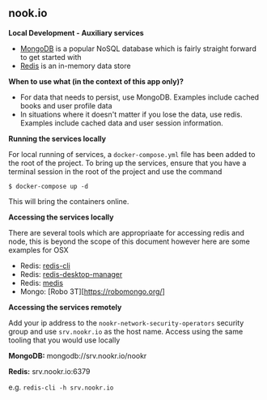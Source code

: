 ## nook.io


**Local Development - Auxiliary services**

* [MongoDB](https://www.mongodb.com/) is a popular NoSQL database which is fairly straight forward to get started with
* [Redis](https://redis.io/) is an in-memory data store




**When to use what (in the context of this app only)?**

* For data that needs to persist, use MongoDB. Examples include cached books and user profile data
* In situations where it doesn't matter if you lose the data, use redis. Examples include cached data and user session information.




**Running the services locally**

For local running of services, a `docker-compose.yml` file has been added to the root of the project. To bring up the services, ensure that you have a terminal session in the root of the project and use the command

```
$ docker-compose up -d
```

This will bring the containers online. 



**Accessing the services locally**

There are several tools which are appropriaate for accessing redis and node, this is beyond the scope of this document however here are  some examples for OSX

* Redis: [redis-cli](https://redis.io/topics/rediscli)
* Redis: [redis-desktop-manager](https://redisdesktop.com/)
* Redis: [medis](https://github.com/luin/medis)
* Mongo: [Robo 3T][https://robomongo.org/]




**Accessing the services remotely**

Add your ip address to the `nookr-network-security-operators` security group and use `srv.nookr.io` as the host name. Access using the same tooling that you would use locally

**MongoDB:** mongodb://srv.nookr.io/nookr

**Redis:** srv.nookr.io:6379 

e.g. `redis-cli -h srv.nookr.io`